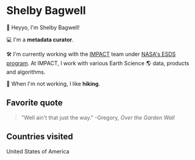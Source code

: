 # **Shelby Bagwell**

👋  Heyyo, I'm Shelby Bagwell!

💻  I'm a **metadata curator**.

🛠️  I'm currently working with the [IMPACT](https://impact.earthdata.nasa.gov/) team under [NASA's ESDS program](https://earthdata.nasa.gov/esds).
At IMPACT, I work with various Earth Science 🌎 data, products and algorithms.

🎨  When I'm not working, I like **hiking**.

## **Favorite quote**

>"Well ain't that just the way." -Gregory, *Over the Garden Wall*

## **Countries visited**

United States of America
